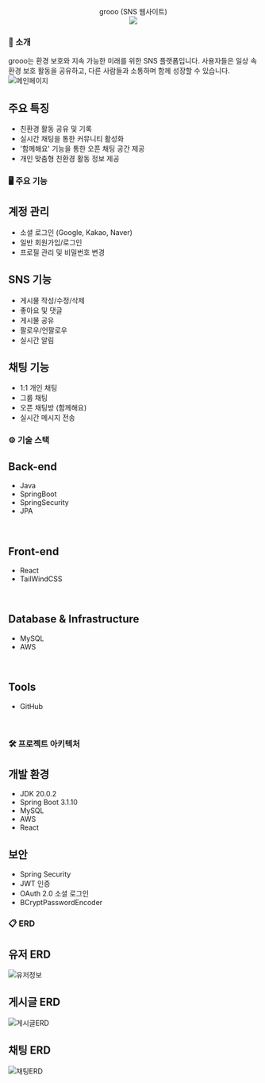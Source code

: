 <div align="center">

grooo (SNS 웹사이트)
<br/>
<img src="https://img.shields.io/badge/프로젝트 기간-2024.02~2024.06-green?style=flat&logoColor=white" />
</div>

### 📝 소개
grooo는 환경 보호와 지속 가능한 미래를 위한 SNS 플랫폼입니다. 사용자들은 일상 속 환경 보호 활동을 공유하고, 다른 사람들과 소통하며 함께 성장할 수 있습니다.
![메인페이지](https://github.com/user-attachments/assets/6965d94b-17a0-4113-88ed-ca3b48ea944f)

## 주요 특징
- 친환경 활동 공유 및 기록
- 실시간 채팅을 통한 커뮤니티 활성화
- '함께해요' 기능을 통한 오픈 채팅 공간 제공
- 개인 맞춤형 친환경 활동 정보 제공

### 🖥 주요 기능
## 계정 관리
- 소셜 로그인 (Google, Kakao, Naver)
- 일반 회원가입/로그인
- 프로필 관리 및 비밀번호 변경

## SNS 기능
- 게시물 작성/수정/삭제
- 좋아요 및 댓글
- 게시물 공유
- 팔로우/언팔로우
- 실시간 알림

## 채팅 기능
- 1:1 개인 채팅
- 그룹 채팅
- 오픈 채팅방 (함께해요)
- 실시간 메시지 전송

### ⚙ 기술 스택
## Back-end
- Java
- SpringBoot
- SpringSecurity
- JPA
<br/>

## Front-end
- React
- TailWindCSS
<br/>

## Database & Infrastructure
- MySQL
- AWS
<br/>

## Tools
- GitHub
<br/>

### 🛠️ 프로젝트 아키텍처
## 개발 환경
- JDK 20.0.2
- Spring Boot 3.1.10
- MySQL
- AWS
- React

## 보안
- Spring Security
- JWT 인증
- OAuth 2.0 소셜 로그인
- BCryptPasswordEncoder

### 📋 ERD
## 유저 ERD
![유저정보](https://github.com/user-attachments/assets/611eb25d-b5d9-4722-9a49-c399bd75c58b)
<br/>

## 게시글 ERD
![게시글ERD](https://github.com/user-attachments/assets/7d0fd35b-8b4b-4280-b4e9-aeb65d083b2f)

## 채팅 ERD
![채팅ERD](https://github.com/user-attachments/assets/5094c69b-1e70-41c1-b79e-ee48f8e08c4b)

